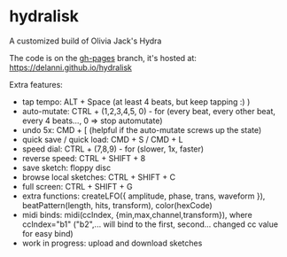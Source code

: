 # hydralisk
A customized build of Olivia Jack's Hydra

The code is on the [gh-pages](https://github.com/delanni/hydralisk/tree/gh-pages) branch, it's hosted at: https://delanni.github.io/hydralisk

Extra features:
 - tap tempo: ALT + Space (at least 4 beats, but keep tapping :) )
 - auto-mutate: CTRL + (1,2,3,4,5, 0) - for (every beat, every other beat, every 4 beats..., 0 => stop automutate)
 - undo 5x: CMD + [ (helpful if the auto-mutate screws up the state)
 - quick save / quick load: CMD + S / CMD + L 
 - speed dial: CTRL + (7,8,9) - for (slower, 1x, faster)
 - reverse speed: CTRL + SHIFT + 8
 - save sketch: floppy disc
 - browse local sketches: CTRL + SHIFT + C
 - full screen: CTRL + SHIFT + G
 - extra functions: createLFO({ amplitude, phase, trans, waveform }), beatPattern(length, hits, transform), color(hexCode)
 - midi binds: midi(ccIndex, {min,max,channel,transform}), where ccIndex="b1" ("b2",... will bind to the first, second... changed cc value for easy bind)
 - work in progress: upload and download sketches
